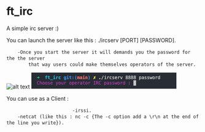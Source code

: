 # ft_irc

A simple irc server :)

You can launch the server like this : ./ircserv [PORT] [PASSWORD].
									
		-Once you start the server it will demands you the password for the the server
			that way users could make themselves operators of the server.
![alt text](https://github.com/Xorumur/ft_irc/img/Launch.jpg?raw=true)
![plot](./img/Launch.png)

You can use as a Client : 

							-irssi.
		-netcat (like this : nc -c {The -c option add a \r\n at the end of the line you write}).